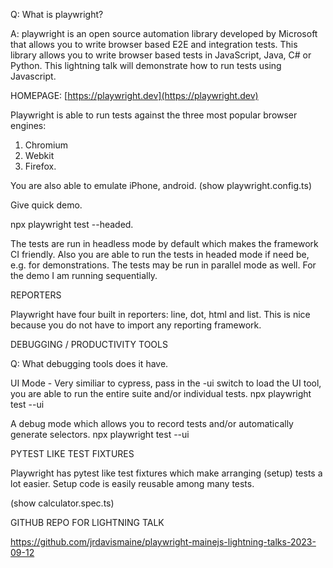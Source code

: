 Q: What is playwright?

A: playwright is an open source automation library developed by Microsoft that allows you to write browser based E2E and integration tests.
This library allows you to write browser based tests in JavaScript, Java, C# or Python. This lightning talk will demonstrate how to run tests
using Javascript.

HOMEPAGE: [https://playwright.dev](https://playwright.dev)

Playwright is able to run tests against the three most popular browser engines:

1. Chromium
2. Webkit
3. Firefox.

You are also able to emulate iPhone, android. (show playwright.config.ts)

Give quick demo.

npx playwright test --headed.

The tests are run in headless mode by default which makes the framework CI friendly. Also you are able to run the tests in headed mode
if need be, e.g. for demonstrations. The tests may be run in parallel mode as well. For the demo I am running sequentially.

REPORTERS

Playwright have four built in reporters: line, dot, html and list. This is nice because you do not have to import any reporting framework.

DEBUGGING / PRODUCTIVITY TOOLS

Q: What debugging tools does it have.

UI Mode - Very similiar to cypress, pass in the -ui switch to load the UI tool, you are able to run the entire suite and/or individual tests.
npx playwright test --ui

A debug mode which allows you to record tests and/or automatically generate selectors.
npx playwright test --ui

PYTEST LIKE TEST FIXTURES

Playwright has pytest like test fixtures which make arranging (setup) tests a lot easier. Setup code is easily reusable among
many tests.

(show calculator.spec.ts)

GITHUB REPO FOR LIGHTNING TALK

https://github.com/jrdavismaine/playwright-mainejs-lightning-talks-2023-09-12

